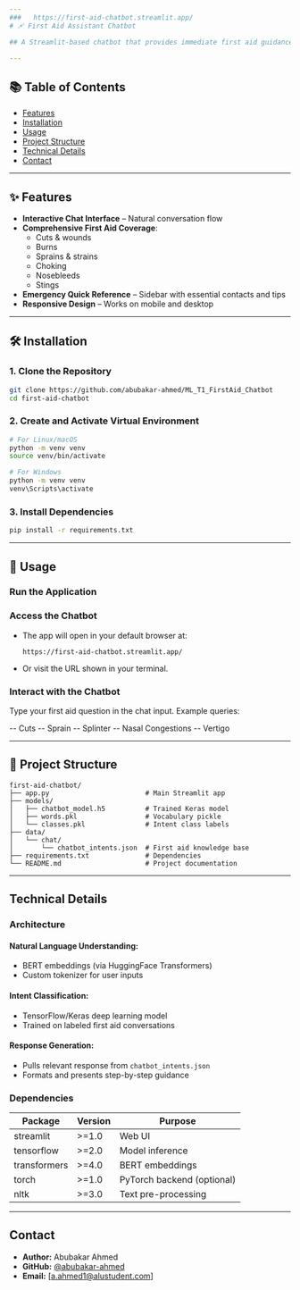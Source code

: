 ```yaml
---
###   https://first-aid-chatbot.streamlit.app/
# 🩹 First Aid Assistant Chatbot

## A Streamlit-based chatbot that provides immediate first aid guidance for common medical situations using BERT embeddings and deep learning classification.

---
```


## 📚 Table of Contents

- [Features](#features)
- [Installation](#installation)
- [Usage](#usage)
- [Project Structure](#project-structure)
- [Technical Details](#technical-details)
- [Contact](#contact)

---

## ✨ Features

- **Interactive Chat Interface** – Natural conversation flow
- **Comprehensive First Aid Coverage**:
  - Cuts & wounds
  - Burns
  - Sprains & strains
  - Choking
  - Nosebleeds
  - Stings
- **Emergency Quick Reference** – Sidebar with essential contacts and tips  
- **Responsive Design** – Works on mobile and desktop

---

## 🛠 Installation

### 1. Clone the Repository
```bash
git clone https://github.com/abubakar-ahmed/ML_T1_FirstAid_Chatbot
cd first-aid-chatbot
````

### 2. Create and Activate Virtual Environment

```bash
# For Linux/macOS
python -m venv venv
source venv/bin/activate

# For Windows
python -m venv venv
venv\Scripts\activate
```

### 3. Install Dependencies

```bash
pip install -r requirements.txt
```

---

## 🚀 Usage

### Run the Application
### Access the Chatbot

* The app will open in your default browser at:

  ```
  https://first-aid-chatbot.streamlit.app/
  ```
* Or visit the URL shown in your terminal.

### Interact with the Chatbot

Type your first aid question in the chat input.
Example queries:

-- Cuts
-- Sprain
-- Splinter
-- Nasal Congestions
-- Vertigo

---

## 📁 Project Structure

```
first-aid-chatbot/
├── app.py                        # Main Streamlit app
├── models/
│   ├── chatbot_model.h5          # Trained Keras model
│   ├── words.pkl                 # Vocabulary pickle
│   └── classes.pkl               # Intent class labels
├── data/
│   └── chat/
│       └── chatbot_intents.json  # First aid knowledge base
├── requirements.txt              # Dependencies
└── README.md                     # Project documentation
```

---

##  Technical Details

### Architecture

#### Natural Language Understanding:

* BERT embeddings (via HuggingFace Transformers)
* Custom tokenizer for user inputs

#### Intent Classification:

* TensorFlow/Keras deep learning model
* Trained on labeled first aid conversations

#### Response Generation:

* Pulls relevant response from `chatbot_intents.json`
* Formats and presents step-by-step guidance

### Dependencies

| Package      | Version | Purpose                    |
| ------------ | ------- | -------------------------- |
| streamlit    | >=1.0   | Web UI                     |
| tensorflow   | >=2.0   | Model inference            |
| transformers | >=4.0   | BERT embeddings            |
| torch        | >=1.0   | PyTorch backend (optional) |
| nltk         | >=3.0   | Text pre-processing        |
---

## Contact

* **Author:** Abubakar Ahmed 
* **GitHub:** [@abubakar-ahmed](https://github.com/abubakar-ahmed)
* **Email:** [a.ahmed1@alustudent.com]
